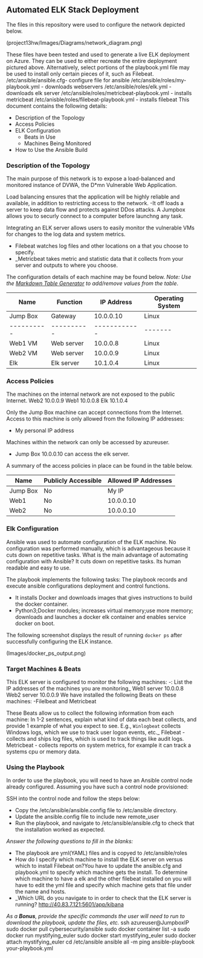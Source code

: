 ## Automated ELK Stack Deployment

The files in this repository were used to configure the network depicted below.

(project13hw/Images/Diagrams/network_diagram.png)

These files have been tested and used to generate a live ELK deployment on Azure. They can be used to either recreate the entire deployment pictured above. Alternatively, select portions of the playbook.yml file may be used to install only certain pieces of it, such as Filebeat.
/etc/ansible/ansible.cfg- configure file for ansible
/etc/ansible/roles/my-playbook.yml - downloads webservers 
/etc/ansible/roles/elk.yml - downloads elk server
/etc/ansible/roles/metricbeat-playbook.yml - installs metricbeat
/etc/anisble/roles/filebeat-playbook.yml - installs filebeat
This document contains the following details:
- Description of the Topology
- Access Policies
- ELK Configuration
  - Beats in Use
  - Machines Being Monitored
- How to Use the Ansible Build


### Description of the Topology

The main purpose of this network is to expose a load-balanced and monitored instance of DVWA, the D*mn Vulnerable Web Application.

Load balancing ensures that the application will be highly reliable and available, in addition to restricting access to the network.
-It off loads a server to keep data flow and protects against DDos attacks. A Jumpbox allows you to securly connect to a computer before launchng any task.

Integrating an ELK server allows users to easily monitor the vulnerable VMs for changes to the log data and system metrics.
- Filebeat watches log files and other locations on a  that you choose to specify.
- _Metricbeat takes metric and statistic data that it collects from your server and outputs to where you choose.

The configuration details of each machine may be found below.
_Note: Use the [Markdown Table Generator](http://www.tablesgenerator.com/markdown_tables) to add/remove values from the table_.

| Name     | Function | IP Address | Operating System   |
|----------|----------|------------|--------------------|
| Jump Box | Gateway  | 10.0.0.10  | Linux |Ubuntu 20.04|         |
|----------|----------|------------|-------|------------|
| Web1 VM  | Web server | 10.0.0.8 | Linux |Ubuntu 20.04|
| Web2 VM  | Web server | 10.0.0.9 | Linux |Ubuntu 20.04|
| Elk      | Elk server | 10.1.0.4 | Linux |Ubuntu 20.04|

### Access Policies

The machines on the internal network are not exposed to the public Internet.
Web2 10.0.0.9
Web1 10.0.0.8
Elk  10.1.0.4

Only the Jump Box machine can accept connections from the Internet. Access to this machine is only allowed from the following IP addresses:
- My personal IP address

Machines within the network can only be accessed by azureuser.
- Jump Box 10.0.0.10 can access the elk server.

A summary of the access policies in place can be found in the table below.

| Name     | Publicly Accessible | Allowed IP Addresses |
|----------|---------------------|----------------------|
| Jump Box | No                  | My IP                | 
| Web1     | No                  | 10.0.0.10            |
| Web2     | No                  | 10.0.0.10            |

### Elk Configuration

Ansible was used to automate configuration of the ELK machine. No configuration was performed manually, which is advantageous because it cuts down on repetitive tasks. 
What is the main advantage of automating configuration with Ansible? It cuts down on repetitive tasks. Its human readable and easy to use. 

The playbook implements the following tasks: The playbook records and execute ansible configurations deployment and control functions.
- It installs Docker and downloads images that gives instructions to build the docker container.
- Python3;Docker modules; increases virtual memory;use more memory; downloads and launches a docker elk container and enables service docker on boot.

The following screenshot displays the result of running `docker ps` after successfully configuring the ELK instance.

(Images/docker_ps_output.png)

### Target Machines & Beats
This ELK server is configured to monitor the following machines:
-: List the IP addresses of the machines you are monitoring_
Web1 server 10.0.0.8
Web2 server 10.0.0.9
We have installed the following Beats on these machines:
-Filelbeat and Metricbeat

These Beats allow us to collect the following information from each machine:
In 1-2 sentences, explain what kind of data each beat collects, and provide 1 example of what you expect to see. E.g., `Winlogbeat` collects Windows logs, which we use to track user logon events, etc._
Filebeat - collects and ships log files, which is used to track things like audit logs. 
Metricbeat - collects reports on system metrics, for example it can track a systems cpu or memory data.

### Using the Playbook
In order to use the playbook, you will need to have an Ansible control node already configured. Assuming you have such a control node provisioned: 

SSH into the control node and follow the steps below:
- Copy the /etc/ansible/ansible.config file to /etc/ansible directory.
- Update the ansible.config file to include new remote_user
- Run the playbook, and navigate to /etc/ansible/ansible.cfg to check that the installation worked as expected.

_Answer the following questions to fill in the blanks:_
- The playbook are yml(YAML) files and is copyed to /etc/ansible/roles
- How do I specify which machine to install the ELK server on versus which to install Filebeat on?You have to update the ansible.cfg and playbook.yml to specify which machine gets the install. To determine which machine to have a elk and the other filebeat installed on you will have to edit the yml file and specify which machine gets that file under the name and hosts. 
- _Which URL do you navigate to in order to check that the ELK server is running? http://40.83.7.121:5601/app/kibana

_As a **Bonus**, provide the specific commands the user will need to run to download the playbook, update the files, etc._
ssh azureuser@JumpboxIP
sudo docker pull cybersecurity/ansible
sudo docker container list -a
sudo docker run mystifying_euler
sudo docker start mystifying_euler
sudo docker attach mystifying_euler
cd /etc/ansible
ansible all -m ping
ansible-playbook your-playbook.yml

